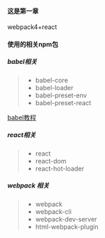 #### 这是第一章

webpack4+react

#### 使用的相关npm包

##### babel相关
 > -  babel-core
 > -  babel-loader
 > -  babel-preset-env
 > -  babel-preset-react

[babel教程](http://www.ruanyifeng.com/blog/2016/01/babel.html)

#####  react相关

> - react
> - react-dom
> - react-hot-loader

##### webpack 相关

> - webpack 
> - webpack-cli
> - webpack-dev-server
> - html-webpack-plugin
